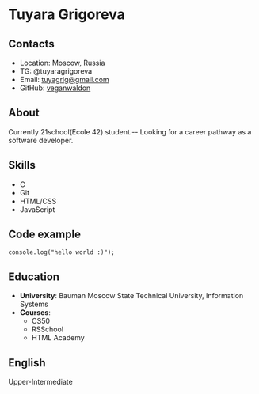 # Tuyara Grigoreva

## Contacts

- Location: Moscow, Russia
- TG: @tuyaragrigoreva 
- Email: tuyagrig@gmail.com
- GitHub: [veganwaldon](https://github.com/veganwaldon)
## About

Currently 21school(Ecole 42) student.--
Looking for a career pathway as a software developer.
## Skills

- C
- Git
- HTML/CSS
- JavaScript
## Code example

```
console.log("hello world :)");
```
## Education

- **University**: Bauman Moscow State Technical University, Information Systems
- **Courses**:
	+ CS50
	+ RSSchool
	+ HTML Academy
## English

Upper-Intermediate 

